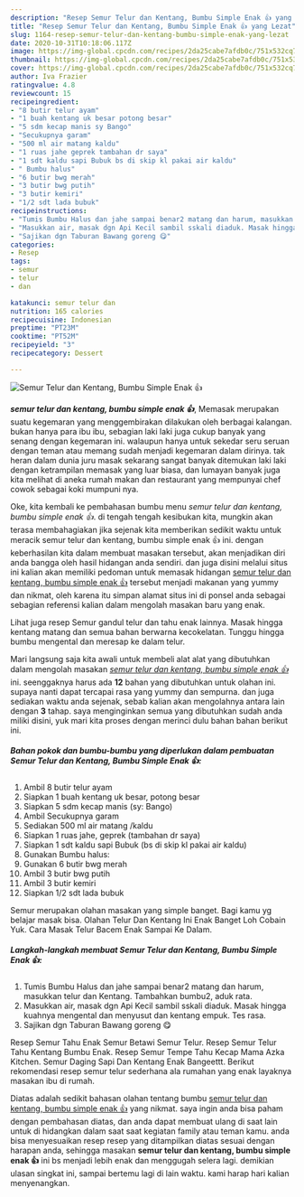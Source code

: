 ```yaml
---
description: "Resep Semur Telur dan Kentang, Bumbu Simple Enak 👍 yang Lezat"
title: "Resep Semur Telur dan Kentang, Bumbu Simple Enak 👍 yang Lezat"
slug: 1164-resep-semur-telur-dan-kentang-bumbu-simple-enak-yang-lezat
date: 2020-10-31T10:18:06.117Z
image: https://img-global.cpcdn.com/recipes/2da25cabe7afdb0c/751x532cq70/semur-telur-dan-kentang-bumbu-simple-enak-👍-foto-resep-utama.jpg
thumbnail: https://img-global.cpcdn.com/recipes/2da25cabe7afdb0c/751x532cq70/semur-telur-dan-kentang-bumbu-simple-enak-👍-foto-resep-utama.jpg
cover: https://img-global.cpcdn.com/recipes/2da25cabe7afdb0c/751x532cq70/semur-telur-dan-kentang-bumbu-simple-enak-👍-foto-resep-utama.jpg
author: Iva Frazier
ratingvalue: 4.8
reviewcount: 15
recipeingredient:
- "8 butir telur ayam"
- "1 buah kentang uk besar potong besar"
- "5 sdm kecap manis sy Bango"
- "Secukupnya garam"
- "500 ml air matang kaldu"
- "1 ruas jahe geprek tambahan dr saya"
- "1 sdt kaldu sapi Bubuk bs di skip kl pakai air kaldu"
- " Bumbu halus"
- "6 butir bwg merah"
- "3 butir bwg putih"
- "3 butir kemiri"
- "1/2 sdt lada bubuk"
recipeinstructions:
- "Tumis Bumbu Halus dan jahe sampai benar2 matang dan harum, masukkan telur dan Kentang. Tambahkan bumbu2, aduk rata."
- "Masukkan air, masak dgn Api Kecil sambil sskali diaduk. Masak hingga kuahnya mengental dan menyusut dan kentang empuk. Tes rasa."
- "Sajikan dgn Taburan Bawang goreng 😋"
categories:
- Resep
tags:
- semur
- telur
- dan

katakunci: semur telur dan 
nutrition: 165 calories
recipecuisine: Indonesian
preptime: "PT23M"
cooktime: "PT52M"
recipeyield: "3"
recipecategory: Dessert

---
```



![Semur Telur dan Kentang, Bumbu Simple Enak 👍](https://img-global.cpcdn.com/recipes/2da25cabe7afdb0c/751x532cq70/semur-telur-dan-kentang-bumbu-simple-enak-👍-foto-resep-utama.jpg)

<b><i>semur telur dan kentang, bumbu simple enak 👍</i></b>, Memasak merupakan suatu kegemaran yang menggembirakan dilakukan oleh berbagai kalangan. bukan hanya para ibu ibu, sebagian laki laki juga cukup banyak yang senang dengan kegemaran ini. walaupun hanya untuk sekedar seru seruan dengan teman atau memang sudah menjadi kegemaran dalam dirinya. tak heran dalam dunia juru masak sekarang sangat banyak ditemukan laki laki dengan ketrampilan memasak yang luar biasa, dan lumayan banyak juga kita melihat di aneka rumah makan dan restaurant yang mempunyai chef cowok sebagai koki mumpuni nya.

Oke, kita kembali ke pembahasan bumbu menu <i>semur telur dan kentang, bumbu simple enak 👍</i>. di tengah tengah kesibukan kita, mungkin akan terasa membahagiakan jika sejenak kita memberikan sedikit waktu untuk meracik semur telur dan kentang, bumbu simple enak 👍 ini. dengan keberhasilan kita dalam membuat masakan tersebut, akan menjadikan diri anda bangga oleh hasil hidangan anda sendiri. dan juga disini melalui situs ini kalian akan memiliki pedoman untuk memasak hidangan <u>semur telur dan kentang, bumbu simple enak 👍</u> tersebut menjadi makanan yang yummy dan nikmat, oleh karena itu simpan alamat situs ini di ponsel anda sebagai sebagian referensi kalian dalam mengolah masakan baru yang enak.

Lihat juga resep Semur gandul telur dan tahu enak lainnya. Masak hingga kentang matang dan semua bahan berwarna kecokelatan. Tunggu hingga bumbu mengental dan meresap ke dalam telur.


Mari langsung saja kita awali untuk membeli alat alat yang dibutuhkan dalam mengolah masakan <u><i>semur telur dan kentang, bumbu simple enak 👍</i></u> ini. seenggaknya harus ada <b>12</b> bahan yang dibutuhkan untuk olahan ini. supaya nanti dapat tercapai rasa yang yummy dan sempurna. dan juga sediakan waktu anda sejenak, sebab kalian akan mengolahnya antara lain dengan <b>3</b> tahap. saya menginginkan semua yang dibutuhkan sudah anda miliki disini, yuk mari kita proses dengan merinci dulu bahan bahan berikut ini.

<!--inarticleads1-->

##### Bahan pokok dan bumbu-bumbu yang diperlukan dalam pembuatan Semur Telur dan Kentang, Bumbu Simple Enak 👍:

1. Ambil 8 butir telur ayam
1. Siapkan 1 buah kentang uk besar, potong besar
1. Siapkan 5 sdm kecap manis (sy: Bango)
1. Ambil Secukupnya garam
1. Sediakan 500 ml air matang /kaldu
1. Siapkan 1 ruas jahe, geprek (tambahan dr saya)
1. Siapkan 1 sdt kaldu sapi Bubuk (bs di skip kl pakai air kaldu)
1. Gunakan  Bumbu halus:
1. Gunakan 6 butir bwg merah
1. Ambil 3 butir bwg putih
1. Ambil 3 butir kemiri
1. Siapkan 1/2 sdt lada bubuk


Semur merupakan olahan masakan yang simple banget. Bagi kamu yg belajar masak bisa. Olahan Telur Dan Kentang Ini Enak Banget Loh Cobain Yuk. Cara Masak Telur Bacem Enak Sampai Ke Dalam. 

<!--inarticleads2-->

##### Langkah-langkah membuat Semur Telur dan Kentang, Bumbu Simple Enak 👍:

1. Tumis Bumbu Halus dan jahe sampai benar2 matang dan harum, masukkan telur dan Kentang. Tambahkan bumbu2, aduk rata.
1. Masukkan air, masak dgn Api Kecil sambil sskali diaduk. Masak hingga kuahnya mengental dan menyusut dan kentang empuk. Tes rasa.
1. Sajikan dgn Taburan Bawang goreng 😋


Resep Semur Tahu Enak Semur Betawi Semur Telur. Resep Semur Telur Tahu Kentang Bumbu Enak. Resep Semur Tempe Tahu Kecap Mama Azka Kitchen. Semur Daging Sapi Dan Kentang Enak Bangeettt. Berikut rekomendasi resep semur telur sederhana ala rumahan yang enak layaknya masakan ibu di rumah. 

Diatas adalah sedikit bahasan olahan tentang bumbu <u>semur telur dan kentang, bumbu simple enak 👍</u> yang nikmat. saya ingin anda bisa paham dengan pembahasan diatas, dan anda dapat membuat ulang di saat lain untuk di hidangkan dalam saat saat kegiatan family atau teman kamu. anda bisa menyesuaikan resep resep yang ditampilkan diatas sesuai dengan harapan anda, sehingga masakan <b>semur telur dan kentang, bumbu simple enak 👍</b> ini bs menjadi lebih enak dan menggugah selera lagi. demikian ulasan singkat ini, sampai bertemu lagi di lain waktu. kami harap hari kalian menyenangkan.
